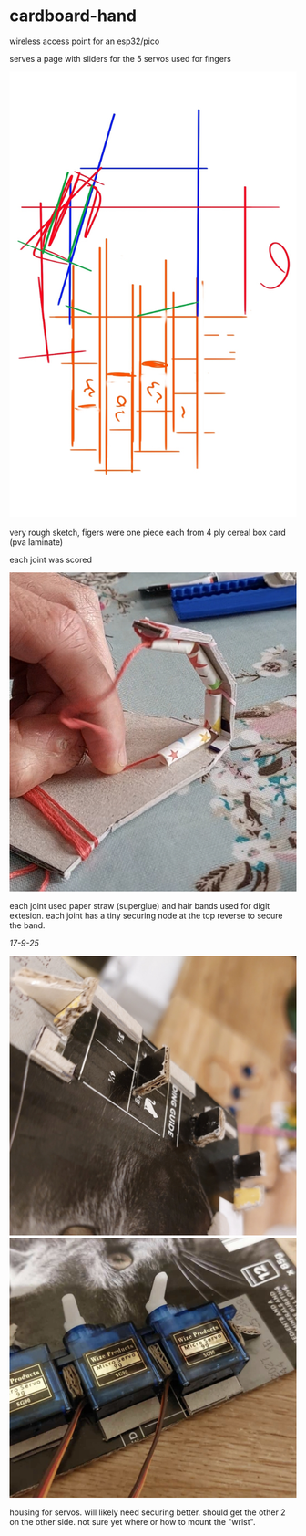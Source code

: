 # cardboard-hand

wireless access point for an esp32/pico

serves a page with sliders for the 5 servos used for fingers

![construction pic](./images/sketch.jpg)

very rough sketch, figers were one piece each from 4 ply cereal box card (pva laminate)

each joint was scored

![construction pic](./images/hand.jpg)

each joint used paper straw (superglue) and hair bands used for digit extesion. each joint has a tiny securing node at the top reverse to secure the band.

_17-9-25_

![construction pic](./images/holder.jpg)
![construction pic](./images/inplace.jpg)

housing for servos. will likely need securing better. should get the other 2 on the other side. not sure yet where or how to mount the "wrist".

